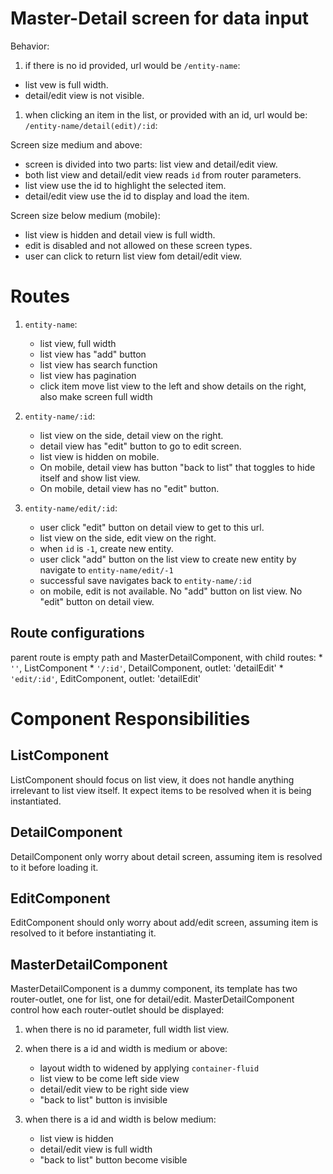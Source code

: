 # Master-Detail screen for data input

Behavior: 


1. if there is no id provided, url would be `/entity-name`:
  * list vew is full width.
  * detail/edit view is not visible.
  
1. when clicking an item in the list, or provided with an id, url would be: `/entity-name/detail(edit)/:id`:
  
  Screen size medium and above: 
  
  * screen is divided into two parts: list view and detail/edit view.
  * both list view and detail/edit view reads `id` from router parameters.
  * list view use the id to highlight the selected item.
  * detail/edit view use the id to display and load the item.
  

  Screen size below medium (mobile): 

  * list view is hidden and detail view is full width. 
  * edit is disabled and not allowed on these screen types.
  * user can click to return list view fom detail/edit view.
  

# Routes

1. `entity-name`: 
    * list view, full width
    * list view has "add" button
    * list view has search function
    * list view has pagination
    * click item move list view to the left and show details on the right, also make screen full width

1. `entity-name/:id`:
    * list view on the side, detail view on the right. 
    * detail view has "edit" button to go to edit screen.  
    * list view is hidden on mobile. 
    * On mobile, detail view has button "back to list" that toggles to hide itself and show list view.    
    * On mobile, detail view has no "edit" button.   
    
1. `entity-name/edit/:id`: 
    * user click "edit" button on detail view to get to this url.
    * list view on the side, edit view on the right.
    * when `id` is `-1`, create new entity. 
    * user click "add" button on the list view to create new entity by navigate to `entity-name/edit/-1`
    * successful save navigates back to `entity-name/:id`
    * on mobile, edit is not available. No "add" button on list view. No "edit" button on detail view. 

## Route configurations
parent route is empty path and MasterDetailComponent, with child routes:
    * `''`, ListComponent
    * `'/:id'`, DetailComponent, outlet: 'detailEdit'
    * `'edit/:id'`, EditComponent, outlet: 'detailEdit'
    
# Component Responsibilities
  
## ListComponent

ListComponent should focus on list view, it does not handle anything irrelevant to list view itself. 
It expect items to be resolved when it is being instantiated. 

## DetailComponent

DetailComponent only worry about detail screen, assuming item is resolved to it before loading it.

## EditComponent

EditComponent should only worry about add/edit screen, assuming item is resolved to it before instantiating it.

## MasterDetailComponent

MasterDetailComponent is a dummy component, its template has two router-outlet, one for list, one for detail/edit.
MasterDetailComponent control how each router-outlet should be displayed:

1. when there is no id parameter, full width list view.

1. when there is a id and width is medium or above:
    * layout width to widened by applying `container-fluid`
    * list view to be come left side view
    * detail/edit view to be right side view
    * "back to list" button is invisible
    
1. when there is a id and width is below medium: 
    * list view is hidden
    * detail/edit view is full width
    * "back to list" button become visible
    


